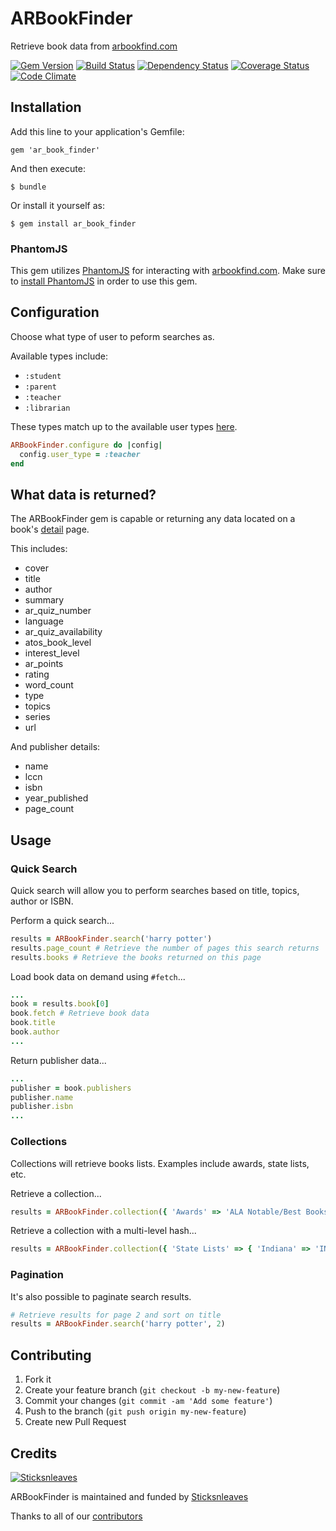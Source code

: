 # ARBookFinder

Retrieve book data from [arbookfind.com](http://www.arbookfind.com)

[![Gem Version](https://badge.fury.io/rb/ar_book_finder.png)](http://badge.fury.io/rb/ar_book_finder) [![Build Status](https://travis-ci.org/anthonator/ar-book-finder.png?branch=master)](https://travis-ci.org/anthonator/ar-book-finder) [![Dependency Status](https://gemnasium.com/anthonator/ar-book-finder.png)](https://gemnasium.com/anthonator/ar-book-finder) [![Coverage Status](https://coveralls.io/repos/anthonator/ar-book-finder/badge.png)](https://coveralls.io/r/anthonator/ar-book-finder) [![Code Climate](https://codeclimate.com/github/anthonator/ar-book-finder.png)](https://codeclimate.com/github/anthonator/ar-book-finder)

## Installation

Add this line to your application's Gemfile:

    gem 'ar_book_finder'

And then execute:

    $ bundle

Or install it yourself as:

    $ gem install ar_book_finder

### PhantomJS
This gem utilizes [PhantomJS](http://phantomjs.org/) for interacting with [arbookfind.com](http://www.arbookfind.com). Make sure to [install PhantomJS](http://phantomjs.org/download.html) in order to use this gem.

## Configuration
Choose what type of user to peform searches as.

Available types include:
 * ```:student```
 * ```:parent```
 * ```:teacher```
 * ```:librarian```

These types match up to the available user types [here](http://www.arbookfind.com/usertype.aspx).
```ruby
ARBookFinder.configure do |config|
  config.user_type = :teacher
end
```

## What data is returned?
The ARBookFinder gem is capable or returning any data located on a book's [detail](http://www.arbookfind.com/bookdetail.aspx?q=26759&l=EN&slid=431859594) page.

This includes:
 * cover
 * title
 * author
 * summary
 * ar_quiz_number
 * language
 * ar_quiz_availability
 * atos_book_level
 * interest_level
 * ar_points
 * rating
 * word_count
 * type
 * topics
 * series
 * url
 
And publisher details:
 * name
 * lccn
 * isbn
 * year_published
 * page_count

## Usage

### Quick Search
Quick search will allow you to perform searches based on title, topics, author or ISBN.

Perform a quick search...
```ruby
results = ARBookFinder.search('harry potter')
results.page_count # Retrieve the number of pages this search returns
results.books # Retrieve the books returned on this page
```
Load book data on demand using ```#fetch```...
``` ruby
...
book = results.book[0]
book.fetch # Retrieve book data
book.title
book.author
...
```
Return publisher data...
```ruby
...
publisher = book.publishers
publisher.name
publisher.isbn
...
```

### Collections
Collections will retrieve books lists. Examples include awards, state lists, etc.

Retrieve a collection...
```ruby
results = ARBookFinder.collection({ 'Awards' => 'ALA Notable/Best Books' })
```

Retrieve a collection with a multi-level hash...
```ruby
results = ARBookFinder.collection({ 'State Lists' => { 'Indiana' => 'IN Young Hoosier Middle Grades Book Award Nominees 2013-2014' } })
```

### Pagination
It's also possible to paginate search results.
```ruby
# Retrieve results for page 2 and sort on title
results = ARBookFinder.search('harry potter', 2)
```

## Contributing

1. Fork it
2. Create your feature branch (`git checkout -b my-new-feature`)
3. Commit your changes (`git commit -am 'Add some feature'`)
4. Push to the branch (`git push origin my-new-feature`)
5. Create new Pull Request

## Credits
[![Sticksnleaves](http://sticksnleaves-wordpress.herokuapp.com/wp-content/themes/sticksnleaves/images/snl-logo-116x116.png)](http://www.sticksnleaves.com)

ARBookFinder is maintained and funded by [Sticksnleaves](http://www.sticksnleaves.com)

Thanks to all of our [contributors](https://github.com/anthonator/ar-book-finder/graphs/contributors)
